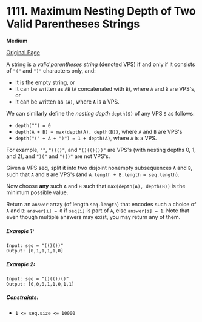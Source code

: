 # 1111. Maximum Nesting Depth of Two Valid Parentheses Strings

**Medium**

[Original Page](https://leetcode.com/problems/maximum-nesting-depth-of-two-valid-parentheses-strings/)

A string is a _valid parentheses string_ (denoted VPS) if and only if it consists of `"("` and `")"` characters only, and:

- It is the empty string, or
- It can be written as `AB` (`A` concatenated with `B`), where `A` and `B` are VPS's, or
- It can be written as `(A)`, where `A` is a VPS.

We can similarly define the _nesting depth_ `depth(S)` of any VPS `S` as follows:

- `depth("") = 0`
- `depth(A + B) = max(depth(A), depth(B))`, where `A` and `B` are VPS's
- `depth("(" + A + ")") = 1 + depth(A)`, where `A` is a VPS.

For example,  `""`, `"()()"`, and `"()(()())"` are VPS's (with nesting depths 0, 1, and 2), and `")("` and `"(()"` are not VPS's.

 

Given a VPS seq, split it into two disjoint nonempty subsequences `A` and `B`, such that `A` and `B` are VPS's (and `A.length + B.length = seq.length`).

Now choose __any__ such `A` and `B` such that `max(depth(A), depth(B))` is the minimum possible value.

Return an `answer` array (of length `seq.length`) that encodes such a choice of `A` and `B`:  `answer[i] = 0` if `seq[i]` is part of `A`, else `answer[i] = 1`.  Note that even though multiple answers may exist, you may return any of them.

##### Example 1:
```
Input: seq = "(()())"
Output: [0,1,1,1,1,0]
```

##### Example 2: 
```
Input: seq = "()(())()"
Output: [0,0,0,1,1,0,1,1]
```

##### Constraints:
- `1 <= seq.size <= 10000`
